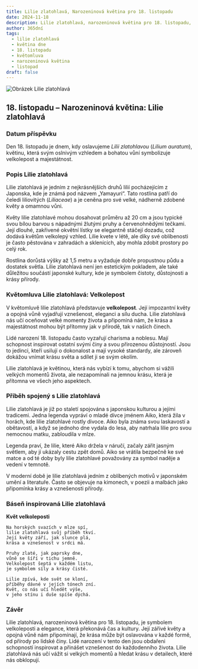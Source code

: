 ```yaml
---
title: Lilie zlatohlavá, Narozeninová květina pro 18. listopadu
date: 2024-11-18
description: Lilie zlatohlavá, narozeninová květina pro 18. listopadu, je symbolem Velkolepost. Objevte její jedinečný význam, fascinující příběhy a poezii, která oslavuje její krásu.
author: 365dní
tags:
  - lilie zlatohlavá
  - květina dne
  - 18. listopadu
  - květomluva
  - narozeninová květina
  - listopad
draft: false
---
```


![Obrázek Lilie zlatohlavá](https://cdn.pixabay.com/photo/2020/07/26/18/19/flowers-5440298_1280.jpg#center)


## 18. listopadu – Narozeninová květina: Lilie zlatohlavá

### Datum příspěvku

Den 18. listopadu je dnem, kdy oslavujeme _Lilii zlatohlavou_ (_Lilium auratum_), květinu, která svým oslnivým vzhledem a bohatou vůní symbolizuje velkolepost a majestátnost.

### Popis Lilie zlatohlavá

Lilie zlatohlavá je jedním z nejkrásnějších druhů lilií pocházejícím z Japonska, kde je známá pod názvem „Yamayuri“. Tato rostlina patří do čeledi liliovitých (_Liliaceae_) a je ceněna pro své velké, nádherně zdobené květy a omamnou vůni.

Květy lilie zlatohlavé mohou dosahovat průměru až 20 cm a jsou typické svou bílou barvou s nápadnými žlutými pruhy a červenohnědými tečkami. Její dlouhé, zakřivené okvětní lístky se elegantně stáčejí dozadu, což dodává květům velkolepý vzhled. Lilie kvete v létě, ale díky své oblíbenosti je často pěstována v zahradách a sklenících, aby mohla zdobit prostory po celý rok.

Rostlina dorůstá výšky až 1,5 metru a vyžaduje dobře propustnou půdu a dostatek světla. Lilie zlatohlavá není jen estetickým pokladem, ale také důležitou součástí japonské kultury, kde je symbolem čistoty, důstojnosti a krásy přírody.

### Květomluva Lilie zlatohlavá: Velkolepost

V květomluvě lilie zlatohlavá představuje **velkolepost**. Její impozantní květy a opojná vůně vyjadřují vznešenost, eleganci a sílu ducha. Lilie zlatohlavá nás učí oceňovat velké momenty života a připomíná nám, že krása a majestátnost mohou být přítomny jak v přírodě, tak v našich činech.

Lidé narození 18. listopadu často vyzařují charisma a noblesu. Mají schopnost inspirovat ostatní svými činy a svou přirozenou důstojností. Jsou to jedinci, kteří usilují o dokonalost a mají vysoké standardy, ale zároveň dokážou vnímat krásu světa a sdílet ji se svým okolím.

Lilie zlatohlavá je květinou, která nás vybízí k tomu, abychom si vážili velkých momentů života, ale nezapomínali na jemnou krásu, která je přítomna ve všech jeho aspektech.

### Příběh spojený s Lilie zlatohlavá

Lilie zlatohlavá je již po staletí spojována s japonskou kulturou a jejími tradicemi. Jedna legenda vypráví o mladé dívce jménem Aiko, která žila v horách, kde lilie zlatohlavé rostly divoce. Aiko byla známa svou laskavostí a obětavostí, a když se jednoho dne vydala do lesa, aby natrhala lilie pro svou nemocnou matku, zabloudila v mlze.

Legenda praví, že lilie, které Aiko držela v náručí, začaly zářit jasným světlem, aby jí ukázaly cestu zpět domů. Aiko se vrátila bezpečně ke své matce a od té doby byly lilie zlatohlavé považovány za symbol naděje a vedení v temnotě.

V moderní době je lilie zlatohlavá jedním z oblíbených motivů v japonském umění a literatuře. Často se objevuje na kimonech, v poezii a malbách jako připomínka krásy a vznešenosti přírody.

### Báseň inspirovaná Lilie zlatohlavá

**Květ velkoleposti**

```
Na horských svazích v mlze spí,  
lilie zlatohlavá svůj příběh tkví.  
Její květy září, jak slunce plá,  
krása a vznešenost v srdci má.  

Pruhy zlaté, jak paprsky dne,  
vůně se šíří v tichu jemně.  
Velkolepost šeptá v každém listu,  
je symbolem síly a krásy čisté.  

Lilie zpívá, kde svět se kloní,  
příběhy dávné v jejích tónech zní.  
Květ, co nás učí hledět výše,  
v jeho stínu i duše spíše dýchá.  
```

### Závěr

Lilie zlatohlavá, narozeninová květina pro 18. listopadu, je symbolem velkoleposti a elegance, která překonává čas a kultury. Její zářivé květy a opojná vůně nám připomínají, že krása může být oslavována v každé formě, od přírody po lidské činy. Lidé narození v tento den jsou obdařeni schopností inspirovat a přinášet vznešenost do každodenního života. Lilie zlatohlavá nás učí vážit si velkých momentů a hledat krásu v detailech, které nás obklopují.